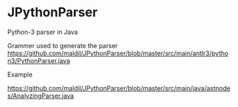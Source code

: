 # JPythonParser
Python-3 parser in Java

Grammer used to generate the parser https://github.com/maldil/JPythonParser/blob/master/src/main/antlr3/python3/PythonParser.java

Example 

https://github.com/maldil/JPythonParser/blob/master/src/main/java/astnodes/AnalyzingParser.java

